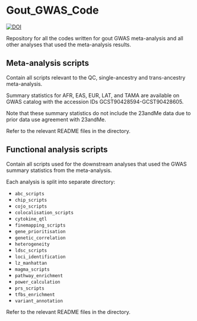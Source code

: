 # Gout_GWAS_Code
[![DOI](https://zenodo.org/badge/641473683.svg)](https://zenodo.org/doi/10.5281/zenodo.13350994)

Repository for all the codes written for gout GWAS meta-analysis and all other
analyses that used the meta-analysis results.

## Meta-analysis scripts
Contain all scripts relevant to the QC, single-ancestry and trans-ancestry
meta-analysis.

Summary statistics for AFR, EAS, EUR, LAT, and TAMA are available on GWAS
catalog with the accession IDs GCST90428594-GCST90428605.

Note that these summary statistics do not include the 23andMe data due to prior
data use agreement with 23andMe.

Refer to the relevant README files in the directory.

## Functional analysis scripts
Contain all scripts used for the downstream analyses that used the GWAS summary
statistics from the meta-analysis.

Each analysis is split into separate directory:

- `abc_scripts`
- `chip_scripts`
- `cojo_scripts`
- `colocalisation_scripts`
- `cytokine_qtl`
- `finemapping_scripts`
- `gene_prioritisation`
- `genetic_correlation`
- `heterogeneity`
- `ldsc_scripts`
- `loci_identification`
- `lz_manhattan`
- `magma_scripts`
- `pathway_enrichment`
- `power_calculation`
- `prs_scripts`
- `tfbs_enrichment`
- `variant_annotation`

Refer to the relevant README files in the directory.

